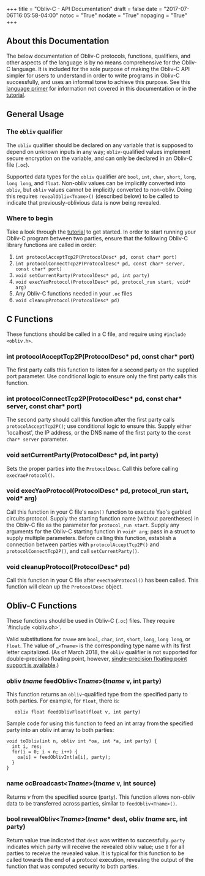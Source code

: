 +++
title = "Obliv-C - API Documentation"
draft = false
date = "2017-07-06T16:05:58-04:00"
notoc = "True"
nodate = "True"
nopaging = "True"
+++

## About this Documentation

The below documentation of Obliv-C protocols, functions, qualifiers, and other
aspects of the language is by no means comprehensive for the Obliv-C language. 
It is included for the sole purpose of making the Obliv-C API simpler for users 
to understand in order to write programs in Obliv-C successfully, and uses 
an informal tone to achieve this purpose. See
this [language primer](http://goo.gl/TXzxD0) for information not covered in this documentation or in
the [tutorial](../tutorial).

## General Usage

### The `obliv` qualifier

The `obliv` qualifier should be declared on any variable that is
supposed to depend on unknown inputs in any way; `obliv`-qualified
values implement secure encryption on the variable, and can only be
declared in an Obliv-C file (`.oc`).  

Supported data types for the `obliv` qualifier are `bool`, `int`,
`char`, `short`, `long`, `long long`, and `float`. Non-obliv values
can be implicitly converted into `obliv`, but `obliv` values cannot be
implicitly converted to non-obliv. Doing this requires
`revealObliv<Tname>()` (described below) to be called to indicate that
previously-oblivious data is now being revealed.

### Where to begin

Take a look through the [tutorial](../tutorial) to get started. In order to start running your
Obliv-C program between two parties, ensure that the following Obliv-C library
functions are called in order:
 
1. `int protocolAcceptTcp2P(ProtocolDesc* pd, const char* port)`
2. `int protocolConnectTcp2P(ProtocolDesc* pd, const char* server, const char* port)`
3. `void setCurrentParty(ProtocolDesc* pd, int party)`
4. `void execYaoProtocol(ProtocolDesc* pd, protocol_run start, void* arg)`
5. Any Obliv-C functions needed in your `.oc` files
6. `void cleanupProtocol(ProtocolDesc* pd)`

## C Functions

These functions should be called in a C file, and require using `#include <obliv.h>`.

### int protocolAcceptTcp2P(ProtocolDesc\* pd, const char\* port)

The first party calls this function to listen for a second party on
the supplied port parameter. Use conditional logic to ensure only the
first party calls this function.

### int protocolConnectTcp2P(ProtocolDesc\* pd, const char\* server, const char\* port)

The second party should call this function after the first party calls
`protocolAcceptTcp2P()`; use conditional logic to ensure this. Supply
either 'localhost', the IP address, or the DNS name of the first party
to the `const char* server` parameter.

### void setCurrentParty(ProtocolDesc\* pd, int party)

Sets the proper parties into the `ProtocolDesc`. Call this before
calling `execYaoProtocol()`.

### void execYaoProtocol(ProtocolDesc\* pd, protocol_run start, void\* arg)

Call this function in your C file's `main()` function to execute Yao's
garbled circuits protocol. Supply the starting function name (without
parentheses) in the Obliv-C file as the parameter for `protocol_run
start`. Supply any arguments for the Obliv-C starting function in
`void* arg`; pass in a struct to supply multiple parameters. Before
calling this function, establish a connection between parties with
`protocolAcceptTcp2P()` and `protocolConnectTcp2P()`, and call
`setCurrentParty()`.

### void cleanupProtocol(ProtocolDesc* pd)

Call this function in your C file after `execYaoProtocol()` has been
called. This function will clean up the `ProtocolDesc` object.

## Obliv-C Functions

These functions should be used in Obliv-C (`.oc`) files. They require `#include <obliv.oh>'.

Valid substitutions for _`tname`_ are `bool`, `char`, `int`, `short`,
`long`, `long long`, or `float`.  The value of _`<Tname>` is the
corresponding type name with its first letter capitalized. (As of
March 2018, the `obliv` qualifier is not supported for
double-precision floating point, however, [single-precision floating
point support is
available](https://github.com/samee/obliv-c/pull/30).)


### obliv _tname_ feedObliv<_Tname_>(_tname_ v, int party)

This function returns an `obliv`-qualified type from the specified
party to both parties.  For example, for `float`, there is:
```
   obliv float feedOblivFloat(float v, int party)
```

Sample code for using this function to feed an int array from the specified
party into an obliv int array to both parties:

```
void toObliv(int n, obliv int *oa, int *a, int party) {
  int i, res;
  for(i = 0; i < n; i++) {
    oa[i] = feedOblivInt(a[i], party);
  }
}
```

### name ocBroadcast<_Tname_>(_tname_ v, int source)

Returns _v_ from the specified source (party). This function allows
non-obliv data to be transferred across parties, similar to
`feedObliv<Tname>()`.

### bool revealObliv<_Tname_>(_tname_\* dest, obliv _tname_ src, int party)

Return value true indicated that `dest` was written to
successfully. `party` indicates which party will receive the revealed
obliv value; use `0` for all parties to receive the revealed value. It
is typical for this function to be called towards the end of a
protocol execution, revealing the output of the function that was
computed security to both parties. 
